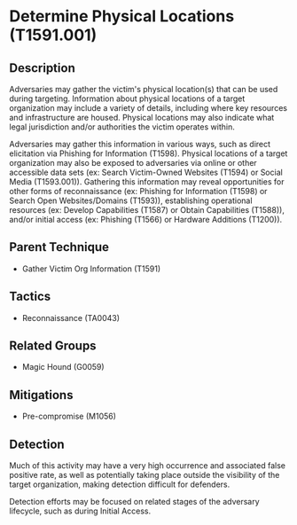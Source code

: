 # Determine Physical Locations (T1591.001)

## Description
Adversaries may gather the victim's physical location(s) that can be used during targeting. Information about physical locations of a target organization may include a variety of details, including where key resources and infrastructure are housed. Physical locations may also indicate what legal jurisdiction and/or authorities the victim operates within.

Adversaries may gather this information in various ways, such as direct elicitation via Phishing for Information (T1598). Physical locations of a target organization may also be exposed to adversaries via online or other accessible data sets (ex: Search Victim-Owned Websites (T1594) or Social Media (T1593.001)). Gathering this information may reveal opportunities for other forms of reconnaissance (ex: Phishing for Information (T1598) or Search Open Websites/Domains (T1593)), establishing operational resources (ex: Develop Capabilities (T1587) or Obtain Capabilities (T1588)), and/or initial access (ex: Phishing (T1566) or Hardware Additions (T1200)).

## Parent Technique
- Gather Victim Org Information (T1591)

## Tactics
- Reconnaissance (TA0043)

## Related Groups
- Magic Hound (G0059)

## Mitigations
- Pre-compromise (M1056)

## Detection
Much of this activity may have a very high occurrence and associated false positive rate, as well as potentially taking place outside the visibility of the target organization, making detection difficult for defenders.

Detection efforts may be focused on related stages of the adversary lifecycle, such as during Initial Access.

